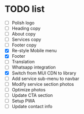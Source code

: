 # TODO list

- [ ] Polish logo
- [ ] Heading copy
- [ ] About copy
- [ ] Services copy
- [ ] Footer copy
- [x] Re-style Mobile menu
- [x] Footer
- [ ] Translation
- [ ] Whatsapp integration
- [x] Switch from MUI CDN to library
- [ ] Add service sub-menu to navbar
- [ ] Modify service section photos
- [ ] Optimize photos
- [ ] Update CTA section
- [ ] Setup PWA
- [ ] Update contact info
